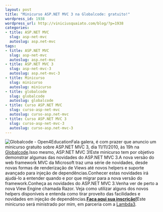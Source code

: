 ```yaml
--- 
layout: post
title: "Minicurso ASP.NET MVC 3 na Globalcode: gratuito!"
wordpress_id: 1938
wordpress_url: http://viniciusquaiato.com/blog/?p=1938
categories: 
- title: ASP.NET MVC
  slug: asp-net-mvc
  autoslug: asp.net-mvc
tags: 
- title: ASP.NET MVC
  slug: asp-net-mvc
  autoslug: asp.net-mvc
- title: ASP.NET MVC 3
  slug: asp-net-mvc-3
  autoslug: asp.net-mvc-3
- title: Minicurso
  slug: minicurso
  autoslug: minicurso
- title: globalcode
  slug: globalcode
  autoslug: globalcode
- title: Curso ASP.NET MVC
  slug: curso-asp-net-mvc
  autoslug: curso-asp.net-mvc
- title: Curso ASP.NET MVC 3
  slug: curso-asp-net-mvc-3
  autoslug: curso-asp.net-mvc-3
---
```

![](http://www.globalcode.com.br/img/logos/logo_openeducation.png "Globalcode - Open4Education")Fala galera, é com prazer que anuncio um minicurso gratuito sobre ASP.NET MVC 3, dia 11/11/2010, às 19h na [Globalcode](http://globalcode.com.br).Isso mesmo, ASP.NET MVC 3!Este minicurso tem por objetivo demonstrar algumas das novidades do ASP.NET MVC 3.A nova versão do web framework MVC da Microsoft traz uma série de novidades, desde novas formas de renderização de Views até novos helpers e suporte avançado para injeção de dependências.Conhecer estas novidades irá ajudá-lo a entender quando e por que migrar para a nova versão do framework.Conheça as novidades do ASP.NET MVC 3.Venha ver de perto a nova View Engine chamada Razor. Veja como utilizar alguns dos novos helpers disponíveis e entenda como tirar proveito das facilidades e novidades em injeção de dependências.[**Faça aqui sua inscrição!**](http://www.globalcode.com.br/gratuitos/minicursos/minicurso-asp-net-mvc-3)Este minicurso será ministrado por mim, em parceria com a [Lambda3](http://lambda3.com.br).
